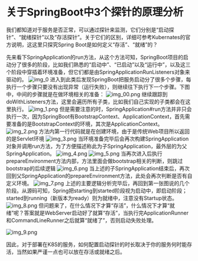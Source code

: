 # 关于SpringBoot中3个探针的原理分析
我们都知道对于服务是否正常，可以通过探针来监测，它们分别是“启动探针”、“就绪探针”以及“存活探针”。关于它们的区别，详细可参考Kubernates的官方说明，这这里只探究Spring Boot是如何定义“存活”、“就绪”的？

先来看下SpringApplication的run方法，从这个方法可知，SpringBoot项目的启动分了很多的阶段，比如我们熟悉的“启动中”、“已启动”以及“运行中”，以及这三个阶段中穿插着环境准备，但它们都是由SpringApplicationRunListeners对象来驱动的。
![img_0](assets/spring-boot-actuator-probe/img_0.png)
进入到此类后发现SpringBoot把服务启动分了很多个步骤，每执行一个步骤只要没有出现异常（运行失败），则继续往下执行下一个步骤。下图中，中间的步骤就是在做环境相关的准备：
![img_00.png](assets/spring-boot-actuator-probe/img_00.png)
继续跟踪到doWithListeners方法，这里会遍历所有子类，比如我们自己实现的子类都会在这里执行。
![img_1.png](assets/spring-boot-actuator-probe/img_1.png)
但是需要注意的时，SpringApplication#run方法并非只会执行一次，因为SpringBoot有BootstrapContext、ApplicationContext，首先需要准备的是BootstrapContext的环境，其次是ApplicationContext。
![img_2.png](assets/spring-boot-actuator-probe/img_2.png)
方法内第一行代码就是在创建环境，由于是传统Web项目所以返回的是Servlet环境
![img_3.png](assets/spring-boot-actuator-probe/img_3.png)
当环境准备完毕后会再次构建SpringApplication对象并调用run方法，为了方便描述称此为子SpringApplication，最外层的为父SpringApplication。
![img_4.png](assets/spring-boot-actuator-probe/img_4.png)
![img_5.png](assets/spring-boot-actuator-probe/img_5.png)
当再次进入后执行prepareEnvironment方法内部，方法里面会做bootstrap相关的判断，则跳过bootstrap的后续逻辑
![img_6.png](assets/spring-boot-actuator-probe/img_6.png)
当上述的子SpringApplication结束后，再次回到父SpringApplication的prepareEnvironment方法，此处会再次判断是否有自定义环境。
![img_7.png](assets/spring-boot-actuator-probe/img_7.png)
上述的主要逻辑分析完毕后，再回到第一张图说的几个阶段。从源码可知，Spring把starting到started阶段视为启动中，即启动阶段；started到running（新版本为ready）则为就绪中，注意没有Startup状态。
![img_8.png](assets/spring-boot-actuator-probe/img_8.png)
但问题来了，在什么情况下才算“存活”，什么情况下才算“就绪”呢？答案就是WebServer启动好了就算“存活”，当执行完ApplicationRunner和CommandLineRunner之后就算“就绪了”，否则启动失败处理。

![img_9.png](assets/spring-boot-actuator-probe/img_9.png)

因此，对于部署在K8S的服务，如何配置启动探针的时长取决于你的服务何时能存活，当然如果严谨一点也可以放在存活或就绪之后。